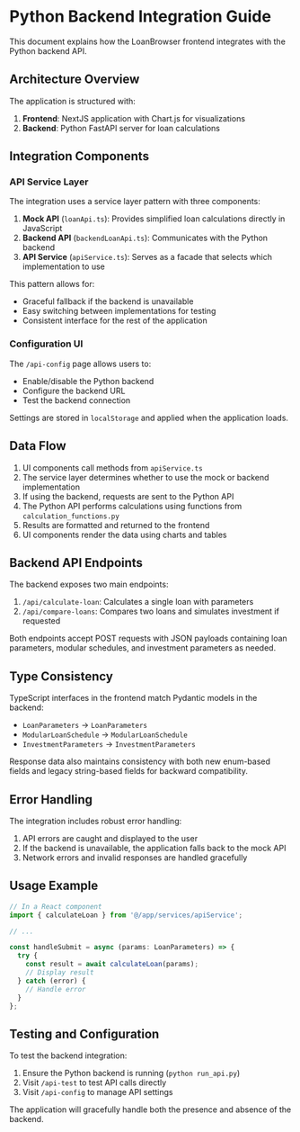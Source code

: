 # Python Backend Integration Guide

This document explains how the LoanBrowser frontend integrates with the Python backend API.

## Architecture Overview

The application is structured with:

1. **Frontend**: NextJS application with Chart.js for visualizations
2. **Backend**: Python FastAPI server for loan calculations

## Integration Components

### API Service Layer

The integration uses a service layer pattern with three components:

1. **Mock API** (`loanApi.ts`): Provides simplified loan calculations directly in JavaScript
2. **Backend API** (`backendLoanApi.ts`): Communicates with the Python backend
3. **API Service** (`apiService.ts`): Serves as a facade that selects which implementation to use

This pattern allows for:
- Graceful fallback if the backend is unavailable
- Easy switching between implementations for testing
- Consistent interface for the rest of the application

### Configuration UI

The `/api-config` page allows users to:
- Enable/disable the Python backend
- Configure the backend URL
- Test the backend connection

Settings are stored in `localStorage` and applied when the application loads.

## Data Flow

1. UI components call methods from `apiService.ts`
2. The service layer determines whether to use the mock or backend implementation
3. If using the backend, requests are sent to the Python API
4. The Python API performs calculations using functions from `calculation_functions.py`
5. Results are formatted and returned to the frontend
6. UI components render the data using charts and tables

## Backend API Endpoints

The backend exposes two main endpoints:

1. `/api/calculate-loan`: Calculates a single loan with parameters
2. `/api/compare-loans`: Compares two loans and simulates investment if requested

Both endpoints accept POST requests with JSON payloads containing loan parameters, modular schedules, and investment parameters as needed.

## Type Consistency

TypeScript interfaces in the frontend match Pydantic models in the backend:

- `LoanParameters` → `LoanParameters`
- `ModularLoanSchedule` → `ModularLoanSchedule`
- `InvestmentParameters` → `InvestmentParameters`

Response data also maintains consistency with both new enum-based fields and legacy string-based fields for backward compatibility.

## Error Handling

The integration includes robust error handling:

1. API errors are caught and displayed to the user
2. If the backend is unavailable, the application falls back to the mock API
3. Network errors and invalid responses are handled gracefully

## Usage Example

```typescript
// In a React component
import { calculateLoan } from '@/app/services/apiService';

// ...

const handleSubmit = async (params: LoanParameters) => {
  try {
    const result = await calculateLoan(params);
    // Display result
  } catch (error) {
    // Handle error
  }
};
```

## Testing and Configuration

To test the backend integration:

1. Ensure the Python backend is running (`python run_api.py`)
2. Visit `/api-test` to test API calls directly
3. Visit `/api-config` to manage API settings

The application will gracefully handle both the presence and absence of the backend.

